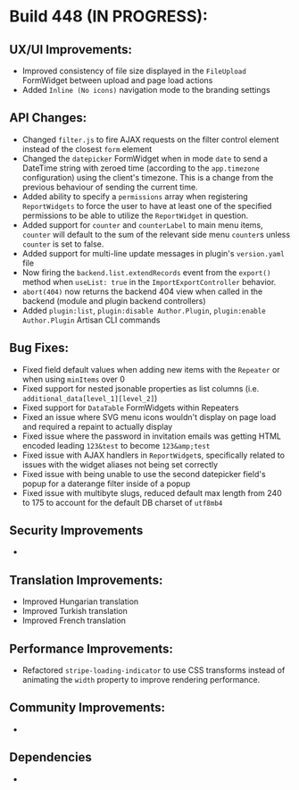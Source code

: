 # Build 448 (IN PROGRESS):

## UX/UI Improvements:
- Improved consistency of file size displayed in the `FileUpload` FormWidget between upload and page load actions
- Added `Inline (No icons)` navigation mode to the branding settings

## API Changes:
- Changed `filter.js` to fire AJAX requests on the filter control element instead of the closest `form` element
- Changed the `datepicker` FormWidget when in mode `date` to send a DateTime string with zeroed time (according to the `app.timezone` configuration) using the client's timezone. This is a change from the previous behaviour of sending the current time.
- Added ability to specify a `permissions` array when registering `ReportWidgets` to force the user to have at least one of the specified permissions to be able to utilize the `ReportWidget` in question.
- Added support for `counter` and `counterLabel` to main menu items, `counter` will default to the sum of the relevant side menu `counter`s unless `counter` is set to false.
- Added support for multi-line update messages in plugin's `version.yaml` file
- Now firing the `backend.list.extendRecords` event from the `export()` method when `useList: true` in the `ImportExportController` behavior.
- `abort(404)` now returns the backend 404 view when called in the backend (module and plugin backend controllers)
- Added `plugin:list`, `plugin:disable Author.Plugin`, `plugin:enable Author.Plugin` Artisan CLI commands

## Bug Fixes:
- Fixed field default values when adding new items with the `Repeater` or when using `minItems` over 0
- Fixed support for nested jsonable properties as list columns (i.e. `additional_data[level_1][level_2]`)
- Fixed support for `DataTable` FormWidgets within Repeaters
- Fixed an issue where SVG menu icons wouldn't display on page load and required a repaint to actually display
- Fixed issue where the password in invitation emails was getting HTML encoded leading `123&test` to become `123&amp;test`
- Fixed issue with AJAX handlers in `ReportWidget`s, specifically related to issues with the widget aliases not being set correctly
- Fixed issue with being unable to use the second datepicker field's popup for a daterange filter inside of a popup
- Fixed issue with multibyte slugs, reduced default max length from 240 to 175 to account for the default DB charset of `utf8mb4`

## Security Improvements
-

## Translation Improvements:
- Improved Hungarian translation
- Improved Turkish translation
- Improved French translation

## Performance Improvements:
- Refactored `stripe-loading-indicator` to use CSS transforms instead of animating the `width` property to improve rendering performance.

## Community Improvements:
-

## Dependencies
-